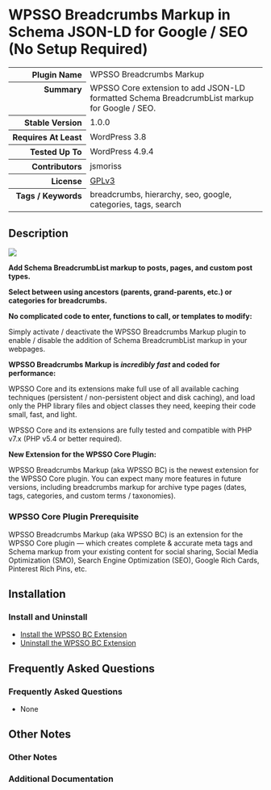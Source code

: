 <h1>WPSSO Breadcrumbs Markup in Schema JSON-LD for Google / SEO (No Setup Required)</h1>

<table>
<tr><th align="right" valign="top" nowrap>Plugin Name</th><td>WPSSO Breadcrumbs Markup</td></tr>
<tr><th align="right" valign="top" nowrap>Summary</th><td>WPSSO Core extension to add JSON-LD formatted Schema BreadcrumbList markup for Google / SEO.</td></tr>
<tr><th align="right" valign="top" nowrap>Stable Version</th><td>1.0.0</td></tr>
<tr><th align="right" valign="top" nowrap>Requires At Least</th><td>WordPress 3.8</td></tr>
<tr><th align="right" valign="top" nowrap>Tested Up To</th><td>WordPress 4.9.4</td></tr>
<tr><th align="right" valign="top" nowrap>Contributors</th><td>jsmoriss</td></tr>
<tr><th align="right" valign="top" nowrap>License</th><td><a href="https://www.gnu.org/licenses/gpl.txt">GPLv3</a></td></tr>
<tr><th align="right" valign="top" nowrap>Tags / Keywords</th><td>breadcrumbs, hierarchy, seo, google, categories, tags, search</td></tr>
</table>

<h2>Description</h2>

<p><img class="readme-icon" src="https://surniaulula.github.io/wpsso-breadcrumbs/assets/icon-256x256.png"></p>

<p><strong>Add Schema BreadcrumbList markup to posts, pages, and custom post types.</strong></p>

<p><strong>Select between using ancestors (parents, grand-parents, etc.) or categories for breadcrumbs.</strong></p>

<p><strong>No complicated code to enter, functions to call, or templates to modify:</strong></p>

<p>Simply activate / deactivate the WPSSO Breadcrumbs Markup plugin to enable / disable the addition of Schema BreadcrumbList markup in your webpages.</p>

<p><strong>WPSSO Breadcrumbs Markup is <em>incredibly fast</em> and coded for performance:</strong></p>

<p>WPSSO Core and its extensions make full use of all available caching techniques (persistent / non-persistent object and disk caching), and load only the PHP library files and object classes they need, keeping their code small, fast, and light.</p>

<p>WPSSO Core and its extensions are fully tested and compatible with PHP v7.x (PHP v5.4 or better required).</p>

<p><strong>New Extension for the WPSSO Core Plugin:</strong></p>

<p>WPSSO Breadcrumbs Markup (aka WPSSO BC) is the newest extension for the WPSSO Core plugin. You can expect many more features in future versions, including breadcrumbs markup for archive type pages (dates, tags, categories, and custom terms / taxonomies).</p>

<h3>WPSSO Core Plugin Prerequisite</h3>

<p>WPSSO Breadcrumbs Markup (aka WPSSO BC) is an extension for the WPSSO Core plugin &mdash; which creates complete &amp; accurate meta tags and Schema markup from your existing content for social sharing, Social Media Optimization (SMO), Search Engine Optimization (SEO), Google Rich Cards, Pinterest Rich Pins, etc.</p>


<h2>Installation</h2>

<h3>Install and Uninstall</h3>

<ul>
<li><a href="https://wpsso.com/docs/plugins/wpsso-breadcrumbs/installation/install-the-plugin/">Install the WPSSO BC Extension</a></li>
<li><a href="https://wpsso.com/docs/plugins/wpsso-breadcrumbs/installation/uninstall-the-plugin/">Uninstall the WPSSO BC Extension</a></li>
</ul>


<h2>Frequently Asked Questions</h2>

<h3>Frequently Asked Questions</h3>

<ul>
<li>None</li>
</ul>


<h2>Other Notes</h2>

<h3>Other Notes</h3>
<h3>Additional Documentation</h3>

